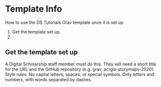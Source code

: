 # Template Info

How to use the DS Tutorials Grav template once it is set up

1. Get the template set up.
2. 

## Get the template set up

A Digital Scholarship staff member must do this. They will need a short title for the URL and the GitHub repository (e.g. grav, acrgis-storymaps-2020). Style rules: No capital letters, spaces, or special symbols. Only letters and numbers, with words separated by dashes.
